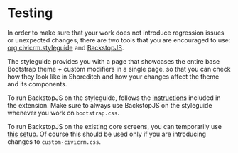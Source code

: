 # Testing




In order to make sure that your work does not introduce regression issues or unexpected changes, there are two tools that you are encouraged to use: [org.civicrm.styleguide](https://github.com/civicrm/org.civicrm.styleguide/) and [BackstopJS](https://github.com/garris/BackstopJS).

The styleguide provides you with a page that showcases the entire base Bootstrap theme + custom modifiers in a single page, so that you can check how they look like in Shoreditch and how your changes affect the theme and its components.

To run BackstopJS on the styleguide, follows the [instructions](https://github.com/compucorp/org.civicrm.styleguide/blob/staging/README.md#backstopjs) included in the extension. Make sure to always use BackstopJS on the styleguide whenever you work on `bootstrap.css`.

To run BackstopJS on the existing core screens, you can temporarily use [this setup](https://github.com/compucorp/backstopjs-config). Of course this should be used only if you are introducing changes to `custom-civicrm.css`.
